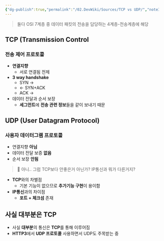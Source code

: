 ```yaml
---
{"dg-publish":true,"permalink":"/02.DevWiki/Sources/TCP vs UDP/","noteIcon":"","created":"2024-11-23T21:30:26.000+09:00","updated":"2025-07-19T22:58:36.000+09:00"}
---
```


> 둘다 OSI 7계층 중 데이터 패킷의 전송을 담당하는 4계층-전송계층에 해당

## TCP (Transmission Control

### 전송 제어 프로토콜

- **연결지향**
    - 서로 연결됨 전제
- **3 way handshake**
    - SYN ->
    - <- SYN+ACK
    - ACK ->
- 데이터 전달과 순서 보장
    - **세그먼트**에 **전송 관련 정보**들을 같이 보내기 때문

## UDP (User Datagram Protocol)

### 사용자 데이터그램 프로토콜

- 연결지향 **아님**
- 데이터 전달 보증 **없음**
- 순서 보장 **안됨**

> 🤔 아니.. 그럼 TCP보다 안좋은거 아닌가? IP통신과 뭐가 다른거지?

- **TCP**와의 차별점
    - 기본 기능이 없으므로 **추가기능 구현**이 용이함
- **IP통신**과의 차이점
    - **포트 + 체크섬** 존재

## 사실 대부분은 TCP

- 사실 **대부분**의 통신은 **TCP**를 통해 이루어짐
- **HTTP3**에서 **UDP 프로토콜** 사용하면서 UDP도 주목받는 중